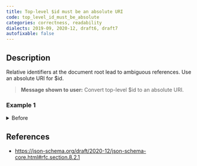 ```yaml
---
title: Top-level $id must be an absolute URI
code: top_level_id_must_be_absolute
categories: correctness, readability
dialects: 2019-09, 2020-12, draft6, draft7
autofixable: false
---
```


## Description
Relative identifiers at the document root lead to ambiguous references. Use an absolute URI for $id.

> **Message shown to user:**
> Convert top-level $id to an absolute URI.

### Example 1
<details><summary>Before</summary>

```json
{
  "$schema": "https://json-schema.org/draft/2020-12/schema",
  "$id": "/user",
  "type": "object"
}
```
</details>

## References
* <https://json-schema.org/draft/2020-12/json-schema-core.html#rfc.section.8.2.1>
